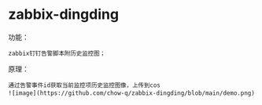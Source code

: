 # zabbix-dingding  

功能：  

    zabbix钉钉告警脚本附历史监控图；  
    
原理：  

    通过告警事件id获取当前监控项历史监控图像，上传到cos
    ![image](https://github.com/chow-q/zabbix-dingding/blob/main/demo.png)
    
